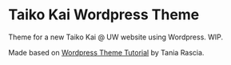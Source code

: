 # Taiko Kai Wordpress Theme

Theme for a new Taiko Kai @ UW website using Wordpress. WIP.

Made based on [Wordpress Theme Tutorial](https://www.taniarascia.com/developing-a-wordpress-theme-from-scratch/) by Tania Rascia.